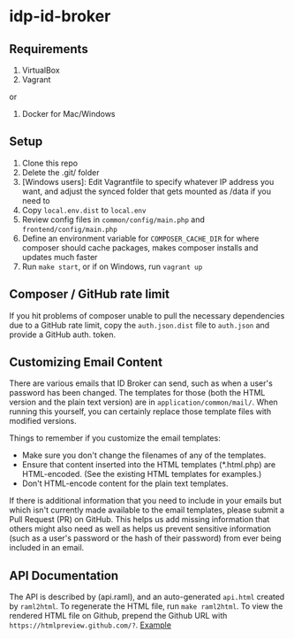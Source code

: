 # idp-id-broker #


## Requirements ##
1. VirtualBox
2. Vagrant

or

1. Docker for Mac/Windows

## Setup ##
1. Clone this repo
2. Delete the .git/ folder
3. [Windows users]: Edit Vagrantfile to specify whatever IP address you want, and adjust the synced folder 
   that gets mounted as /data if you need to
4. Copy ```local.env.dist``` to ```local.env```
5. Review config files in `common/config/main.php` and `frontend/config/main.php`
6. Define an environment variable for `COMPOSER_CACHE_DIR` for where composer should cache packages, makes composer 
   installs and updates much faster
7. Run `make start`, or if on Windows, run `vagrant up`

## Composer / GitHub rate limit
If you hit problems of composer unable to pull the necessary dependencies
due to a GitHub rate limit, copy the `auth.json.dist` file to `auth.json` and
provide a GitHub auth. token.

## Customizing Email Content
There are various emails that ID Broker can send, such as when a user's password
has been changed. The templates for those (both the HTML version and the plain
text version) are in `application/common/mail/`. When running this yourself,
you can certainly replace those template files with modified versions.

Things to remember if you customize the email templates:

 - Make sure you don't change the filenames of any of the templates.
 - Ensure that content inserted into the HTML templates (*.html.php) are
   HTML-encoded. (See the existing HTML templates for examples.)
 - Don't HTML-encode content for the plain text templates.

If there is additional information that you need to include in your emails but
which isn't currently made available to the email templates, please submit a
Pull Request (PR) on GitHub. This helps us add missing information that others
might also need as well as helps us prevent sensitive information (such as a
user's password or the hash of their password) from ever being included in an
email.

## API Documentation
The API is described by (api.raml), and an auto-generated `api.html` created by
`raml2html`. To regenerate the HTML file, run `make raml2html`. To view the
rendered HTML file on Github, prepend the Github URL with 
`https://htmlpreview.github.com/?`.
[Example](https://htmlpreview.github.com/?https://github.com/silinternational/idp-id-broker/blob/98e19375dc10706bbe769790fdd4556df2b896f7/api.html)

